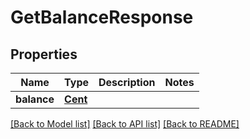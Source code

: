 # GetBalanceResponse

## Properties
Name | Type | Description | Notes
------------ | ------------- | ------------- | -------------
**balance** | [**Cent**](Cent.md) |  | 

[[Back to Model list]](../README.md#documentation-for-models) [[Back to API list]](../README.md#documentation-for-api-endpoints) [[Back to README]](../README.md)

